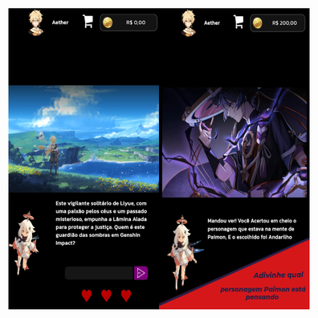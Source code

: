 <div style="display:flex; justify-content: center; align-items:center;flex-direction:row;">

<img src="https://github.com/EryckBorges/Genshin-Impact-Divination/blob/main/imagemJogo/telaInicial.jpg" width="300" height="600" alt="Tela Inicial">

<img src="https://raw.githubusercontent.com/EryckBorges/Genshin-Impact-Divination/main/imagemJogo/dica.webp" width="300" height="600" alt="Tela de Dica">
  
</div>




